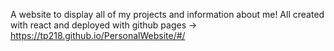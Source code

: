 A website to display all of my projects and information about me! All created with react and deployed with github pages -> https://tp218.github.io/PersonalWebsite/#/ 

